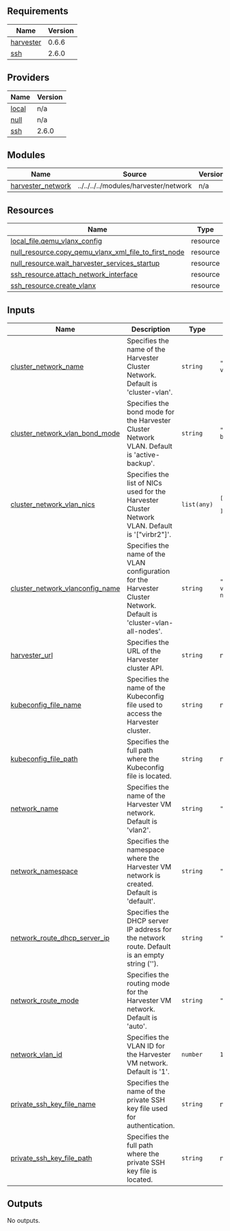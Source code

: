 ## Requirements

| Name | Version |
|------|---------|
| <a name="requirement_harvester"></a> [harvester](#requirement\_harvester) | 0.6.6 |
| <a name="requirement_ssh"></a> [ssh](#requirement\_ssh) | 2.6.0 |

## Providers

| Name | Version |
|------|---------|
| <a name="provider_local"></a> [local](#provider\_local) | n/a |
| <a name="provider_null"></a> [null](#provider\_null) | n/a |
| <a name="provider_ssh"></a> [ssh](#provider\_ssh) | 2.6.0 |

## Modules

| Name | Source | Version |
|------|--------|---------|
| <a name="module_harvester_network"></a> [harvester\_network](#module\_harvester\_network) | ../../../../modules/harvester/network | n/a |

## Resources

| Name | Type |
|------|------|
| [local_file.qemu_vlanx_config](https://registry.terraform.io/providers/hashicorp/local/latest/docs/resources/file) | resource |
| [null_resource.copy_qemu_vlanx_xml_file_to_first_node](https://registry.terraform.io/providers/hashicorp/null/latest/docs/resources/resource) | resource |
| [null_resource.wait_harvester_services_startup](https://registry.terraform.io/providers/hashicorp/null/latest/docs/resources/resource) | resource |
| [ssh_resource.attach_network_interface](https://registry.terraform.io/providers/loafoe/ssh/2.6.0/docs/resources/resource) | resource |
| [ssh_resource.create_vlanx](https://registry.terraform.io/providers/loafoe/ssh/2.6.0/docs/resources/resource) | resource |

## Inputs

| Name | Description | Type | Default | Required |
|------|-------------|------|---------|:--------:|
| <a name="input_cluster_network_name"></a> [cluster\_network\_name](#input\_cluster\_network\_name) | Specifies the name of the Harvester Cluster Network. Default is 'cluster-vlan'. | `string` | `"cluster-vlan"` | no |
| <a name="input_cluster_network_vlan_bond_mode"></a> [cluster\_network\_vlan\_bond\_mode](#input\_cluster\_network\_vlan\_bond\_mode) | Specifies the bond mode for the Harvester Cluster Network VLAN. Default is 'active-backup'. | `string` | `"active-backup"` | no |
| <a name="input_cluster_network_vlan_nics"></a> [cluster\_network\_vlan\_nics](#input\_cluster\_network\_vlan\_nics) | Specifies the list of NICs used for the Harvester Cluster Network VLAN. Default is '["virbr2"]'. | `list(any)` | <pre>[<br>  "virbr2"<br>]</pre> | no |
| <a name="input_cluster_network_vlanconfig_name"></a> [cluster\_network\_vlanconfig\_name](#input\_cluster\_network\_vlanconfig\_name) | Specifies the name of the VLAN configuration for the Harvester Cluster Network. Default is 'cluster-vlan-all-nodes'. | `string` | `"cluster-vlan-all-nodes"` | no |
| <a name="input_harvester_url"></a> [harvester\_url](#input\_harvester\_url) | Specifies the URL of the Harvester cluster API. | `string` | n/a | yes |
| <a name="input_kubeconfig_file_name"></a> [kubeconfig\_file\_name](#input\_kubeconfig\_file\_name) | Specifies the name of the Kubeconfig file used to access the Harvester cluster. | `string` | n/a | yes |
| <a name="input_kubeconfig_file_path"></a> [kubeconfig\_file\_path](#input\_kubeconfig\_file\_path) | Specifies the full path where the Kubeconfig file is located. | `string` | n/a | yes |
| <a name="input_network_name"></a> [network\_name](#input\_network\_name) | Specifies the name of the Harvester VM network. Default is 'vlan2'. | `string` | `"vlan2"` | no |
| <a name="input_network_namespace"></a> [network\_namespace](#input\_network\_namespace) | Specifies the namespace where the Harvester VM network is created. Default is 'default'. | `string` | `"default"` | no |
| <a name="input_network_route_dhcp_server_ip"></a> [network\_route\_dhcp\_server\_ip](#input\_network\_route\_dhcp\_server\_ip) | Specifies the DHCP server IP address for the network route. Default is an empty string (''). | `string` | `""` | no |
| <a name="input_network_route_mode"></a> [network\_route\_mode](#input\_network\_route\_mode) | Specifies the routing mode for the Harvester VM network. Default is 'auto'. | `string` | `"auto"` | no |
| <a name="input_network_vlan_id"></a> [network\_vlan\_id](#input\_network\_vlan\_id) | Specifies the VLAN ID for the Harvester VM network. Default is '1'. | `number` | `1` | no |
| <a name="input_private_ssh_key_file_name"></a> [private\_ssh\_key\_file\_name](#input\_private\_ssh\_key\_file\_name) | Specifies the name of the private SSH key file used for authentication. | `string` | n/a | yes |
| <a name="input_private_ssh_key_file_path"></a> [private\_ssh\_key\_file\_path](#input\_private\_ssh\_key\_file\_path) | Specifies the full path where the private SSH key file is located. | `string` | n/a | yes |

## Outputs

No outputs.
